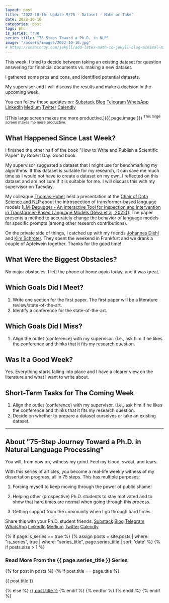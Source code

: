 ```yaml
---
layout: post
title: "2022-10-16: Update 9/75 - Dataset - Make or Take"
date: 2022-10-16
categories: post
tags: phd
is_series: true
series_title: "75 Steps Toward a Ph.D. in NLP"
image: "/assets/images/2022-10-16.jpg"
# https://shantoroy.com/jekyll/add-latex-math-to-jekyll-blog-minimal-mistakes/
---
```

<script type="text/javascript" async
    src="https://cdnjs.cloudflare.com/ajax/libs/mathjax/2.7.6/MathJax.js?config=TeX-MML-AM_CHTML">
</script>

<script type="text/x-mathjax-config">
    MathJax.Hub.Config({
        extensions: ["tex2jax.js"],
        jax: ["input/TeX", "output/HTML-CSS"],
        tex2jax: {
        inlineMath: [ ['$','$'], ["\\(","\\)"] ],
        displayMath: [ ['$$','$$'], ["\\[","\\]"] ],
        processEscapes: true
        },
        "HTML-CSS": { availableFonts: ["TeX"] }
    });
</script>

This week, I tried to decide between taking an existing dataset for question answering for financial documents vs. making a new dataset.

I gathered some pros and cons, and identified potential datasets.

My supervisor and I will discuss the results and make a decision in the upcoming week.

You can follow these updates on: [Substack](https://nlpjourney.substack.com/) [Blog](https://janspoerer.github.io/phdstudies/) [Telegram](https://t.me/+gmkAaVlKPh4xZTky) [WhatsApp](https://chat.whatsapp.com/F6901LMMJWIGlxrahkgBcq) [LinkedIn](https://www.linkedin.com/in/janspoerer/) [Medium](https://medium.com/@janspoerer/about) [Twitter](https://twitter.com/JanSpoerer) [Calendly](https://calendly.com/janspoerer/60m-private)

![This large screen makes me more productive.]({{ page.image }})
<sup>This large screen makes me more productive.</sup>

## What Happened Since Last Week?

I finished the other half of the book "How to Write and Publish a Scientific Paper" by Robert Day. Good book.

My supervisor suggested a dataset that I might use for benchmarking my algorithms. If this dataset is suitable for my research, it can save me much time as I would not have to create a dataset on my own. I reflected on this dataset and am not sure if it is suitable for me. I will discuss this with my supervisor on Tuesday.

My colleague [Thomas Huber](https://www.linkedin.com/in/thomas-huber-a74396119/) held a presentation at the [Chair of Data Science and NLP](https://ics.unisg.ch/chair-ds-nlp-handschuh/) about the introspection of transformer-based language models [[LM-Debugger - An Interactive Tool for Inspection and Intervention in Transformer-Based Language Models (Geva et al, 2022)](https://arxiv.org/abs/2204.12130)]. The paper presents a method to accurately change the behavior of language models for specific prompts (among other research contributions).

On the private side of things, I catched up with my friends [Johannes Diehl](https://www.linkedin.com/in/johannes-diehl/) and [Kim Schröter](https://www.linkedin.com/in/kim-lara-schroeter/). They spent the weekend in Frankfurt and we drank a couple of Apfelwein together. Thanks for the good time!

## What Were the Biggest Obstacles?

No major obstacles. I left the phone at home again today, and it was great.

## Which Goals Did I Meet?

<ol>
  <li>Write one section for the first paper. The first paper will be a literature review/state-of-the-art.</li>
  <li>Identify a conference for the state-of-the-art.</li>
</ol>

## Which Goals Did I Miss?

<ol>
  <li>Align the outlet (conference) with my supervisor. (I.e., ask him if he likes the conference and thinks that it fits my research question.</li>
</ol>

## Was It a Good Week?

Yes. Everything starts falling into place and I have a clearer view on the literature and what I want to write about.

## Short-Term Tasks for The Coming Week

<ol>
  <li>Align the outlet (conference) with my supervisor. (I.e., ask him if he likes the conference and thinks that it fits my research question.</li>
  <li>Decide on whether to prepare a dataset ourselves or take an existing dataset.</li>
</ol>

____________________________________

## About "75-Step Journey Toward a Ph.D. in Natural Language Processing"

You will, from now on, witness my grind. Feel my blood, sweat, and tears.

With this series of articles, you become a real-life weekly witness of my dissertation progress, all in 75 steps. This has multiple purposes: 

1) Forcing myself to keep moving through the power of public shame!

2) Helping other (prospective) Ph.D. students to stay motivated and to show that hard times are normal when going through this process. 

3) Getting support from the community when I go through hard times.

Share this with your Ph.D. student friends: [Substack](https://nlpjourney.substack.com/) [Blog](https://janspoerer.github.io/phdstudies/) [Telegram](https://t.me/+gmkAaVlKPh4xZTky) [WhatsApp](https://chat.whatsapp.com/F6901LMMJWIGlxrahkgBcq) [LinkedIn](https://www.linkedin.com/in/janspoerer/) [Medium](https://medium.com/@janspoerer/about) [Twitter](https://twitter.com/JanSpoerer) [Calendly](https://calendly.com/janspoerer/60m-private).

{% if page.is_series == true %}
    {% assign posts = site.posts | where: "is_series", true | where: "series_title", page.series_title | sort: 'date' %}
    {% if posts.size > 1 %}
        
<h3 class="text-success p-3 pb-0">Read More From the {{ page.series_title }} Series</h3>
        {% for post in posts %}
                {% if post.title == page.title %}
<p class="nav-link bullet-pointer mb-0">{{ post.title }}</p>
                {% else %}
<a class="nav-link bullet-hash" href="{{ post.url }}">{{ post.title }}</a>
                {% endif %}
        {% endfor %}
    {% endif %}
{% endif %}